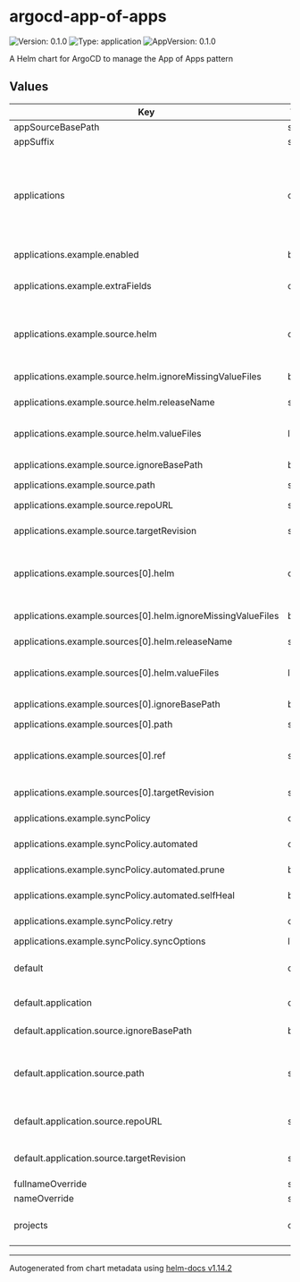 # argocd-app-of-apps

![Version: 0.1.0](https://img.shields.io/badge/Version-0.1.0-informational?style=flat-square) ![Type: application](https://img.shields.io/badge/Type-application-informational?style=flat-square) ![AppVersion: 0.1.0](https://img.shields.io/badge/AppVersion-0.1.0-informational?style=flat-square)

A Helm chart for ArgoCD to manage the App of Apps pattern

## Values

| Key | Type | Default | Description |
|-----|------|---------|-------------|
| appSourceBasePath | string | `nil` |  |
| appSuffix | string | `nil` |  |
| applications | object | `{"example":{"annotations":{},"destination":{"namespace":"openshift-gitops","server":"https://kubernetes.default.svc"},"enabled":true,"extraFields":{},"finalizers":[],"labels":{},"namespace":"openshift-gitops","project":"default","source":{"helm":{"ignoreMissingValueFiles":false,"releaseName":"","valueFiles":["$myRepo/values.yaml"]},"ignoreBasePath":false,"path":"","repoURL":"https://github.com/my-org/my-repo","targetRevision":"master"},"sources":[{"helm":{"ignoreMissingValueFiles":false,"releaseName":"","valueFiles":["$myRepo/values.yaml"]},"ignoreBasePath":false,"path":"","ref":"myRepo","repoURL":"https://github.com/my-org/my-repo","targetRevision":"master"}],"syncPolicy":{"automated":{"prune":true,"selfHeal":true},"retry":{},"syncOptions":[]}}}` | Define a map of applications and their configurations |
| applications.example.enabled | bool | `true` | enabled is a flag to enable or disable the application |
| applications.example.extraFields | object | `{}` | extraFields allows for adding additional fields to the application, that are not mapped |
| applications.example.source.helm | object | `{"ignoreMissingValueFiles":false,"releaseName":"","valueFiles":["$myRepo/values.yaml"]}` | helm is the Helm specific configuration For more information about the Helm configuration, see https://argo-cd.readthedocs.io/en/stable/user-guide/helm/#helm |
| applications.example.source.helm.ignoreMissingValueFiles | bool | `false` | ignoreMissingValueFiles is a flag to ignore missing value files |
| applications.example.source.helm.releaseName | string | `""` | releaseName is the name of the Helm release |
| applications.example.source.helm.valueFiles | list | `["$myRepo/values.yaml"]` | valueFiles is a list of Helm value files to be used (`$ref` can be used to reference a different source) |
| applications.example.source.ignoreBasePath | bool | `false` | ignoreBasePath is a flag to ignore the base path set in appSourceBasePath |
| applications.example.source.path | string | `""` | path is the path to the application source |
| applications.example.source.repoURL | string | `"https://github.com/my-org/my-repo"` | repoURL is the URL to the application source repository |
| applications.example.source.targetRevision | string | `"master"` | targetRevision is the revision of the application source repository |
| applications.example.sources[0].helm | object | `{"ignoreMissingValueFiles":false,"releaseName":"","valueFiles":["$myRepo/values.yaml"]}` | helm is the Helm specific configuration For more information about the Helm configuration, see https://argo-cd.readthedocs.io/en/stable/user-guide/helm/#helm |
| applications.example.sources[0].helm.ignoreMissingValueFiles | bool | `false` | ignoreMissingValueFiles is a flag to ignore missing value files |
| applications.example.sources[0].helm.releaseName | string | `""` | releaseName is the name of the Helm release |
| applications.example.sources[0].helm.valueFiles | list | `["$myRepo/values.yaml"]` | valueFiles is a list of Helm value files to be used (`$ref` can be used to reference a different source) |
| applications.example.sources[0].ignoreBasePath | bool | `false` | ignoreBasePath is a flag to ignore the base path set in appSourceBasePath |
| applications.example.sources[0].path | string | `""` | path is the path to the application source |
| applications.example.sources[0].ref | string | `"myRepo"` | ref is the reference name to be used in the application (only used when Helm is used with different repositories for chart and values) |
| applications.example.sources[0].targetRevision | string | `"master"` | targetRevision is the revision of the application source repository |
| applications.example.syncPolicy | object | `{"automated":{"prune":true,"selfHeal":true},"retry":{},"syncOptions":[]}` | syncPolicy is the sync policy for the application |
| applications.example.syncPolicy.automated | object | `{"prune":true,"selfHeal":true}` | automated is the automated sync policy for the application |
| applications.example.syncPolicy.automated.prune | bool | `true` | prune is a flag to enable or disable pruning |
| applications.example.syncPolicy.automated.selfHeal | bool | `true` | selfHeal is a flag to enable or disable self-healing |
| applications.example.syncPolicy.retry | object | `{}` | retry is the retry strategy for the application |
| applications.example.syncPolicy.syncOptions | list | `[]` | syncOptions is a list of sync options |
| default | object | `{"application":{"annotations":{"argocd.argoproj.io/sync-options":"ServerSideApply=true"},"enabled":false,"source":{"ignoreBasePath":false,"path":"","repoURL":"","targetRevision":"HEAD"},"sources":[{"ref":"","repoURL":"","targetRevision":"HEAD"}]}}` | Default values for all applications |
| default.application | object | `{"annotations":{"argocd.argoproj.io/sync-options":"ServerSideApply=true"},"enabled":false,"source":{"ignoreBasePath":false,"path":"","repoURL":"","targetRevision":"HEAD"},"sources":[{"ref":"","repoURL":"","targetRevision":"HEAD"}]}` | We expect the same structure as for the applications below |
| default.application.source.ignoreBasePath | bool | `false` | Allows to ignore the base path set in appSourceBasePath |
| default.application.source.path | string | `""` | The path to the application source This will be appended to the appSourceBasePath if ignoreBasePath is false If ignoreBasePath is true, this will be the full path to the application source |
| default.application.source.repoURL | string | `""` | The URL to the application source repository (e.g. https://github.com/example/example.git) |
| default.application.source.targetRevision | string | `"HEAD"` | The revision of the application source repository This can be a branch, tag, or commit SHA |
| fullnameOverride | string | `""` |  |
| nameOverride | string | `""` |  |
| projects | object | `{"project1":{"annotations":{},"clusterResourceWhitelist":[],"description":"","destinations":[{"namespace":"*","server":"https://kubernetes.default.svc"}],"extraFields":{},"finalizers":[],"labels":{},"namespace":"openshift-gitops","namespaceResourceBlacklist":[],"namespaceResourceWhitelist":[],"roles":[],"sourceRepos":["*"]}}` | Define a map of projects and their configurations |

----------------------------------------------
Autogenerated from chart metadata using [helm-docs v1.14.2](https://github.com/norwoodj/helm-docs/releases/v1.14.2)
